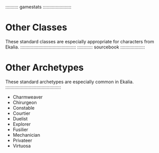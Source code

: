 :::::::::: gamestats ::::::::::::::::::::::
# Other Classes

These standard classes are especially appropriate for characters from Ekalia.
:::::::::::::::::::::::::::::::::::::::::::
:::::::::::: sourcebook :::::::::::::::::::
# Other Archetypes

These standard archetypes are especially common in Ekalia.
:::::::::::::::::::::::::::::::::::::::::::

  - Charmweaver
  - Chirurgeon
  - Constable
  - Courtier
  - Duelist
  - Explorer
  - Fusilier
  - Mechanician
  - Privateer
  - Virtuosa
